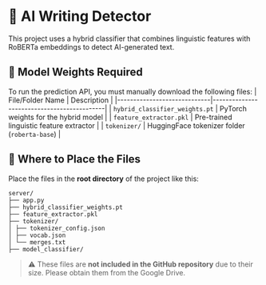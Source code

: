 # 🧠 AI Writing Detector
This project uses a hybrid classifier that combines linguistic features with RoBERTa embeddings to detect AI-generated text.

## 🔧 Model Weights Required
To run the prediction API, you must manually download the following files: 
| File/Folder Name                    | Description                                |
|-----------------------------|--------------------------------------------|
| `hybrid_classifier_weights.pt` | PyTorch weights for the hybrid model        |
| `feature_extractor.pkl`       | Pre-trained linguistic feature extractor   |
| `tokenizer/`                 | HuggingFace tokenizer folder (`roberta-base`) |

## 📁 Where to Place the Files

Place the files in the **root directory** of the project like this:
<pre><code>server/ 
├── app.py 
├── hybrid_classifier_weights.pt 
├── feature_extractor.pkl 
├── tokenizer/ 
│ ├── tokenizer_config.json
│ ├── vocab.json 
│ └── merges.txt 
├── model_classifier/</code></pre>


> ⚠️ These files are **not included in the GitHub repository** due to their size. Please obtain them from the Google Drive.

